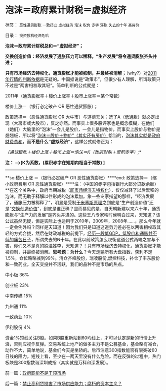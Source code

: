 # 泡沫＝政府累计财税＝虚拟经济

标签： `恶性通货膨胀` `一致药业` `虚拟经济` `泡沫` `税负` `赤字` `滞胀` `失去的十年` `高房价` 

目录： `投资投机经济危机`

**泡沫＝政府累计财税总和＝“虚拟经济”；**

**交换创造价值：经济发展了通胀压力可以稀释，“生产发展”将令通货膨胀齐头并进；**

**只有市场经济去特权化，通货膨胀才能被抑制，并最终被消解；**（why?）对[2011年行情的判断依据](../../../2010/12/31/2011年股市涨100％以上.md)是无疑的。中国据说是“政策市”，但很少有人理解，所谓政策只不过是“两害相权取其轻”。简单判断的公式就是：

2011年（通货膨胀率＋楼价上涨率＋股市上涨率＝某个常数）

楼价上涨＝（银行必定破产 OR 恶性通货膨胀）；

政策选择＝（恶性通货膨胀 OR 大牛市）与道德无关；选了A（低通胀）就必定出现（大房市或大股市），反之亦然。而事实上很多股评家也是概念模糊，在他们（她们）大脑里的“泡沫”一会儿是股价，一会儿是指物价。而事实上股价与物价是翘翘板，所以将“[泡沫＝股价＋物价”（其实还有房价）](%E5%8A%A0%E8%BF%9B%E5%8E%BB)恰当的，[泡沫其实就是政府财费总和](../../../2010/3/26/计划经济社会里资本泡沫是腐败的晴雨表.md)，而**不是什么“虚拟经济”**，这样公式就修正为：

**（通货膨胀＋楼价上涨＋股市上涨＝泡沫＝K*（政府财税＋累积赤字）;**

**注： ——>[K为系数，(累积赤字在短期内相当于常数) ]**

****

**so:楼价上涨 ＝（银行必定破产 OR 恶性通货膨胀）****end: 政策选择＝（缩小政府费用 OR
恶性通货膨胀）****注：（中国的赤字包括银行大部分贷款余额）**在这个关系中，政府当期减税（[即市场经济去特权化](../../../2009/11/6/中国社会的解决方案只有一个.md)），仅仅减轻了以后累积的泡沫，而无助于释解以往形成的泡沫累加。象一些专家指望的那样，“经济发展了，通胀压力被稀释了”，明显是受制[于米塞斯原理](../../../2010/12/21/米塞斯资本原理；什么是亏损？.md)之到底是“生产创造价值”还是“[交换创造价值](../../../2010/12/22/市场才是经济，经济才是社会.md)”，到底是谁正确？显而易见的是，自天朝新建以来六十年，通货膨胀与“生产力的发展”是齐头并进的。这些王八专家啥时侯明白过来，天知道？该公式虽然无疑，但是实际上也适用于2010年，2009年，2008年……，那么今年就一定会例外吗？同样是天知道！因为我们只是知道这道剪刀差必在以两害相权取其轻的方式合拢，然后在财政减税的前提下，[经历一段低GDP，低股价和通胀并不低的痛苦日子](../../../2010/10/1/拨乱反正就会有“失去的几十年”——&gt;比亡国强！.md)，所谓失去的N十年。在此以前政策怎么权衡这道公式两端之害与不害，你们又不是真的姓温姓李，天知道？！只有市场经济去特权化，通货膨胀才能被抑制，并最终被消解。**思考题：为什么**？今天走输所有大盘指数，获利不足1.5%，仓位略略减到99%。清仓齐峰股份，瑞凌股份,燃控科技，补仓了丰东股份和一致药业。全天交投并不活跃，我们的品种不是市场的热点。

中小板 36%

创业板 23%

中南传媒 15%

九州通 11%

一致药业 10%

伊利股份 4%

资金1%短线关注B股。如果B股重新站到60均线上，才可以认定是新的行情上升浪，否则应视作反弹。交易系统上地产的做多主力不是公募基金，基金略有减仓，动作不大，简单地说，基金们今天是坐轿的。后市注意300指数能否有限突破60日线的阻力。短线上看，至少在一两天里没有什么危险。而在反弹的过程中，热门板块是300指数谐深圳成指（其实就是万科和深发展）。

前一篇：[政府职能不是干预市场](../../../2011/1/3/政府职能不是干预市场.md)

后一篇：[禁止高利贷损害了市场供应能力；腐朽的资本主义？](../../../2011/1/4/禁止高利贷损害了市场供应能力；腐朽的资本主义？.md)